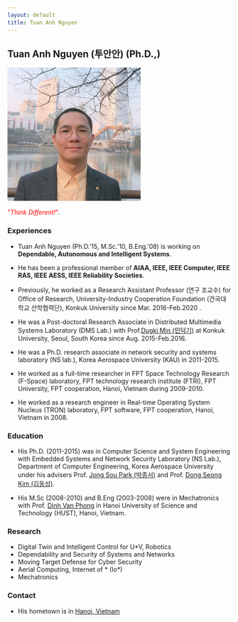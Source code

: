 ```yaml
---
layout: default
title: Tuan Anh Nguyen
---
```


## Tuan Anh Nguyen (투안안) (Ph.D.,)


![alt_text](../assets/img/profile/profile_AnhNT.png)

<span style="color:red"> "*Think Different!*"</span>.


### **Experiences**

- Tuan Anh Nguyen (Ph.D.'15, M.Sc.'10, B.Eng.'08) is working on **Dependable, Autonomous and Intelligent Systems**.

- He has been a professional member of **AIAA, IEEE, IEEE Computer, IEEE RAS, IEEE AESS, IEEE Reliability Societies**.

- Previously, he worked as a Research Assistant Professor (연구 조교수) for Office of Research, University-Industry Cooperation Foundation (건국대학교 산학협력단), Konkuk University since Mar. 2016-Feb.2020 . 

- He was a Post-doctoral Research Associate in Distributed Multimedia Systems Laboratory (DMS Lab.) with Prof.[Dugki Min (민덕기)](https://dmslab-konkuk.github.io/people/DugkiMin/) at Konkuk University, Seoul, South Korea since Aug. 2015-Feb.2016. 

- He was a Ph.D. research associate in network security and systems laboratory (NS lab.), Korea Aerospace University (KAU) in 2011-2015. 
  
- He worked as a full-time researcher in FPT Space Technology Research (F-Space) laboratory, FPT technology research institute (FTRI), FPT University, FPT cooperation, Hanoi, Vietnam during 2009-2010.

- He worked as a research engineer in Real-time Operating System Nucleus (TRON) laboratory, FPT software, FPT cooperation, Hanoi, Vietnam in 2008. 

### **Education**

- His Ph.D. (2011-2015) was in Computer Science and System Engineering with Embedded Systems and Network Security Laboratory (NS Lab.), Department of Computer Engineering, Korea Aerospace University under his advisers Prof. [Jong Sou Park (박종서)](http://college.kau.ac.kr/web/pages/gc83710h.do) and Prof. [Dong Seong Kim (김동성)](https://researchers.uq.edu.au/researcher/23703).

- His M.Sc (2008-2010) and B.Eng (2003-2008) were in Mechatronics with Prof. [Dinh Van Phong](https://sme.hust.edu.vn/en/officer/prof-dinh-van-phong.html) in Hanoi University of Science and Technology (HUST), Hanoi, Vietnam.

### Research

* Digital Twin and Intelligent Control for U*V, Robotics
* Dependability and Security of Systems and Networks
* Moving Target Defense for Cyber Security
* Aerial Computing, Internet of * (Io*)
* Mechatronics

### Contact

- His hometown is in [Hanoi, Vietnam](https://www.google.co.kr/maps/place/Hanoi,+Ho%C3%A0n+Ki%E1%BA%BFm,+Hanoi,+Vietnam/@20.0953225,105.7067677,8z/data=!4m5!3m4!1s0x3135ab9bd9861ca1:0xe7887f7b72ca17a9!8m2!3d21.0277644!4d105.8341598)